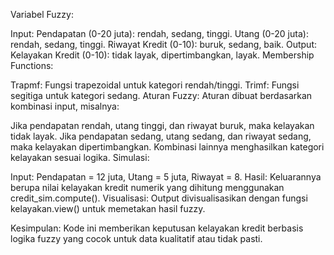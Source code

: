 Variabel Fuzzy:

Input:
Pendapatan (0-20 juta): rendah, sedang, tinggi.
Utang (0-20 juta): rendah, sedang, tinggi.
Riwayat Kredit (0-10): buruk, sedang, baik.
Output:
Kelayakan Kredit (0-10): tidak layak, dipertimbangkan, layak.
Membership Functions:

Trapmf: Fungsi trapezoidal untuk kategori rendah/tinggi.
Trimf: Fungsi segitiga untuk kategori sedang.
Aturan Fuzzy: Aturan dibuat berdasarkan kombinasi input, misalnya:

Jika pendapatan rendah, utang tinggi, dan riwayat buruk, maka kelayakan tidak layak.
Jika pendapatan sedang, utang sedang, dan riwayat sedang, maka kelayakan dipertimbangkan.
Kombinasi lainnya menghasilkan kategori kelayakan sesuai logika.
Simulasi:

Input: Pendapatan = 12 juta, Utang = 5 juta, Riwayat = 8.
Hasil: Keluarannya berupa nilai kelayakan kredit numerik yang dihitung menggunakan credit_sim.compute().
Visualisasi: Output divisualisasikan dengan fungsi kelayakan.view() untuk memetakan hasil fuzzy.

Kesimpulan: Kode ini memberikan keputusan kelayakan kredit berbasis logika fuzzy yang cocok untuk data kualitatif atau tidak pasti.
